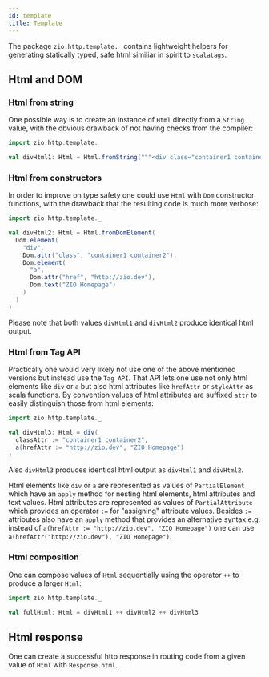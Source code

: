 ```yaml
---
id: template
title: Template
---
```


The package `zio.http.template._` contains lightweight helpers for generating statically typed, safe html similiar in spirit to `scalatags`. 

## Html and DOM

### Html from string

One possible way is to create an instance of `Html` directly from a `String` value, with the obvious drawback of not having checks
from the compiler:

```scala mdoc:silent
import zio.http.template._

val divHtml1: Html = Html.fromString("""<div class="container1 container2"><a href="http://zio.dev">ZIO Homepage</a></div>""")
```

### Html from constructors

In order to improve on type safety one could use `Html` with `Dom` constructor functions, with the drawback that the resulting
code is much more verbose:

```scala mdoc:silent
import zio.http.template._

val divHtml2: Html = Html.fromDomElement(
  Dom.element(
    "div", 
    Dom.attr("class", "container1 container2"), 
    Dom.element(
      "a", 
      Dom.attr("href", "http://zio.dev"), 
      Dom.text("ZIO Homepage")
    )
  )
)
```

Please note that both values `divHtml1` and `divHtml2` produce identical html output.

### Html from Tag API

Practically one would very likely not use one of the above mentioned versions but instead use the `Tag API`. That API lets one use not only html 
elements like `div` or `a` but also html attributes like `hrefAttr` or `styleAttr` as scala functions. By convention values of html attributes 
are suffixed `attr` to easily distinguish those from html elements: 

```scala mdoc:silent
import zio.http.template._

val divHtml3: Html = div(
  classAttr := "container1 container2",
  a(hrefAttr := "http://zio.dev", "ZIO Homepage")
)
```

Also `divHtml3` produces identical html output as `divHtml1` and `divHtml2`. 

Html elements like `div` or `a` are represented as values of `PartialElement` which have an `apply` method for nesting html elements, 
html attributes and text values. Html attributes are represented as values of `PartialAttribute` which provides an operator `:=` for "assigning" 
attribute values. Besides `:=` attributes also have an `apply` method that provides an alternative syntax e.g. instead
of `a(hrefAttr := "http://zio.dev", "ZIO Homepage")` one can use `a(hrefAttr("http://zio.dev"), "ZIO Homepage")`. 

### Html composition

One can compose values of `Html` sequentially using the operator `++` to produce a larger `Html`: 

```scala mdoc:silent
import zio.http.template._

val fullHtml: Html = divHtml1 ++ divHtml2 ++ divHtml3
```

## Html response

One can create a successful http response in routing code from a given value of `Html` with `Response.html`.
